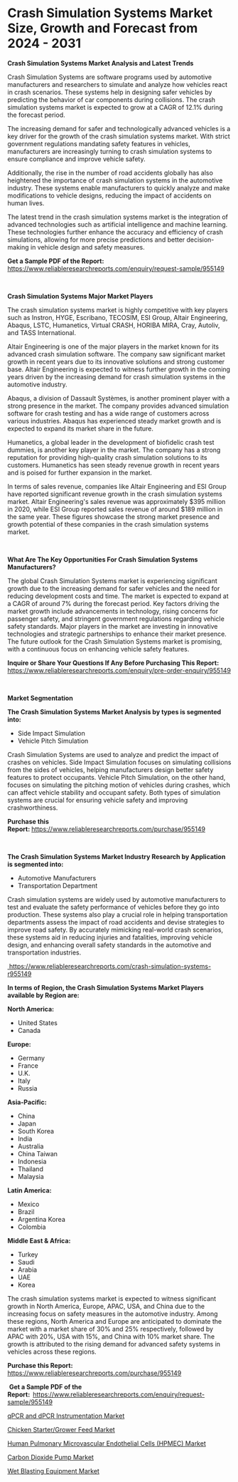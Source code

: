 <p><h1>Crash Simulation Systems Market Size, Growth and Forecast from 2024 - 2031</h1></p><p><strong>Crash Simulation Systems Market Analysis and Latest Trends</strong></p>
<p><p>Crash Simulation Systems are software programs used by automotive manufacturers and researchers to simulate and analyze how vehicles react in crash scenarios. These systems help in designing safer vehicles by predicting the behavior of car components during collisions. The crash simulation systems market is expected to grow at a CAGR of 12.1% during the forecast period.</p><p>The increasing demand for safer and technologically advanced vehicles is a key driver for the growth of the crash simulation systems market. With strict government regulations mandating safety features in vehicles, manufacturers are increasingly turning to crash simulation systems to ensure compliance and improve vehicle safety.</p><p>Additionally, the rise in the number of road accidents globally has also heightened the importance of crash simulation systems in the automotive industry. These systems enable manufacturers to quickly analyze and make modifications to vehicle designs, reducing the impact of accidents on human lives.</p><p>The latest trend in the crash simulation systems market is the integration of advanced technologies such as artificial intelligence and machine learning. These technologies further enhance the accuracy and efficiency of crash simulations, allowing for more precise predictions and better decision-making in vehicle design and safety measures.</p></p>
<p><strong>Get a Sample PDF of the Report:&nbsp;</strong> <a href="https://www.reliableresearchreports.com/enquiry/request-sample/955149">https://www.reliableresearchreports.com/enquiry/request-sample/955149</a></p>
<p>&nbsp;</p>
<p><strong>Crash Simulation Systems Major Market Players</strong></p>
<p><p>The crash simulation systems market is highly competitive with key players such as Instron, HYGE, Escribano, TECOSIM, ESI Group, Altair Engineering, Abaqus, LSTC, Humanetics, Virtual CRASH, HORIBA MIRA, Cray, Autoliv, and TASS International. </p><p>Altair Engineering is one of the major players in the market known for its advanced crash simulation software. The company saw significant market growth in recent years due to its innovative solutions and strong customer base. Altair Engineering is expected to witness further growth in the coming years driven by the increasing demand for crash simulation systems in the automotive industry.</p><p>Abaqus, a division of Dassault Systèmes, is another prominent player with a strong presence in the market. The company provides advanced simulation software for crash testing and has a wide range of customers across various industries. Abaqus has experienced steady market growth and is expected to expand its market share in the future.</p><p>Humanetics, a global leader in the development of biofidelic crash test dummies, is another key player in the market. The company has a strong reputation for providing high-quality crash simulation solutions to its customers. Humanetics has seen steady revenue growth in recent years and is poised for further expansion in the market.</p><p>In terms of sales revenue, companies like Altair Engineering and ESI Group have reported significant revenue growth in the crash simulation systems market. Altair Engineering's sales revenue was approximately $395 million in 2020, while ESI Group reported sales revenue of around $189 million in the same year. These figures showcase the strong market presence and growth potential of these companies in the crash simulation systems market.</p></p>
<p>&nbsp;</p>
<p><strong>What Are The Key Opportunities For Crash Simulation Systems Manufacturers?</strong></p>
<p><p>The global Crash Simulation Systems market is experiencing significant growth due to the increasing demand for safer vehicles and the need for reducing development costs and time. The market is expected to expand at a CAGR of around 7% during the forecast period. Key factors driving the market growth include advancements in technology, rising concerns for passenger safety, and stringent government regulations regarding vehicle safety standards. Major players in the market are investing in innovative technologies and strategic partnerships to enhance their market presence. The future outlook for the Crash Simulation Systems market is promising, with a continuous focus on enhancing vehicle safety features.</p></p>
<p><strong>Inquire or Share Your Questions If Any Before Purchasing This Report:</strong> <a href="https://www.reliableresearchreports.com/enquiry/pre-order-enquiry/955149">https://www.reliableresearchreports.com/enquiry/pre-order-enquiry/955149</a></p>
<p>&nbsp;</p>
<p><strong>Market Segmentation</strong></p>
<p><strong>The Crash Simulation Systems Market Analysis by types is segmented into:</strong></p>
<p><ul><li>Side Impact Simulation</li><li>Vehicle Pitch Simulation</li></ul></p>
<p><p>Crash Simulation Systems are used to analyze and predict the impact of crashes on vehicles. Side Impact Simulation focuses on simulating collisions from the sides of vehicles, helping manufacturers design better safety features to protect occupants. Vehicle Pitch Simulation, on the other hand, focuses on simulating the pitching motion of vehicles during crashes, which can affect vehicle stability and occupant safety. Both types of simulation systems are crucial for ensuring vehicle safety and improving crashworthiness.</p></p>
<p><strong>Purchase this Report:&nbsp;</strong><a href="https://www.reliableresearchreports.com/purchase/955149">https://www.reliableresearchreports.com/purchase/955149</a></p>
<p>&nbsp;</p>
<p><strong>The Crash Simulation Systems Market Industry Research by Application is segmented into:</strong></p>
<p><ul><li>Automotive Manufacturers</li><li>Transportation Department</li></ul></p>
<p><p>Crash simulation systems are widely used by automotive manufacturers to test and evaluate the safety performance of vehicles before they go into production. These systems also play a crucial role in helping transportation departments assess the impact of road accidents and devise strategies to improve road safety. By accurately mimicking real-world crash scenarios, these systems aid in reducing injuries and fatalities, improving vehicle design, and enhancing overall safety standards in the automotive and transportation industries.</p></p>
<p><a href="https://www.reliableresearchreports.com/crash-simulation-systems-r955149">&nbsp;https://www.reliableresearchreports.com/crash-simulation-systems-r955149</a></p>
<p><strong>In terms of Region, the Crash Simulation Systems Market Players available by Region are:</strong></p>
<p>
    <p> <strong> North America: </strong>
        <ul>
            <li>United States</li>
            <li>Canada</li>
        </ul>
        </p> 
    <p> <strong> Europe: </strong>
        <ul>
            <li>Germany</li>
            <li>France</li>
            <li>U.K.</li>
            <li>Italy</li>
            <li>Russia</li>
        </ul>
        </p> 
    <p> <strong> Asia-Pacific: </strong>
        <ul>
            <li>China</li>
            <li>Japan</li>
            <li>South Korea</li>
            <li>India</li>
            <li>Australia</li>
            <li>China Taiwan</li>
            <li>Indonesia</li>
            <li>Thailand</li>
            <li>Malaysia</li>
        </ul>
        </p> 
    <p> <strong> Latin America: </strong>
        <ul>
            <li>Mexico</li>
            <li>Brazil</li>
            <li>Argentina Korea</li>
            <li>Colombia</li>
        </ul>
        </p> 
    <p> <strong> Middle East & Africa: </strong>
        <ul>
            <li>Turkey</li>
            <li>Saudi</li>
            <li>Arabia</li>
            <li>UAE</li>
            <li>Korea</li>
        </ul>
    </p>
    </p>
<p><p>The crash simulation systems market is expected to witness significant growth in North America, Europe, APAC, USA, and China due to the increasing focus on safety measures in the automotive industry. Among these regions, North America and Europe are anticipated to dominate the market with a market share of 30% and 25% respectively, followed by APAC with 20%, USA with 15%, and China with 10% market share. The growth is attributed to the rising demand for advanced safety systems in vehicles across these regions.</p></p>
<p><strong>Purchase this Report: </strong><a href="https://www.reliableresearchreports.com/purchase/955149">https://www.reliableresearchreports.com/purchase/955149</a></p>
<p>&nbsp;<strong>Get a Sample PDF of the Report:&nbsp;&nbsp;</strong><a href="https://www.reliableresearchreports.com/enquiry/request-sample/955149">https://www.reliableresearchreports.com/enquiry/request-sample/955149</a></p>
<p><strong></strong></p>
<p><p><a href="https://github.com/dx0328/Market-Research-Report-List-4/blob/main/qpcr-and-dpcr-instrumentation-market.md">qPCR and dPCR Instrumentation Market</a></p><p><a href="https://www.linkedin.com/pulse/chicken-startergrower-feed-market-size-growing-cagr-108-report-vbf4f?trackingId=8%2FmBWpIRSeyrA7LIrekuTw%3D%3D">Chicken Starter/Grower Feed Market</a></p><p><a href="https://www.linkedin.com/pulse/human-pulmonary-microvascular-endothelial-cells-hp-camilytics-ket8f?trackingId=eeZbY81MRfipTkKIUwomog%3D%3D">Human Pulmonary Microvascular Endothelial Cells (HPMEC) Market</a></p><p><a href="https://medium.com/@mslonkoss21/carbon-dioxide-pump-market-global-market-share-and-ranking-overall-sales-and-demand-forecast-516bd436661c">Carbon Dioxide Pump Market</a></p><p><a href="https://medium.com/@sainreportprime/wet-blasting-equipment-market-size-share-trends-analysis-report-by-end-use-aviation-18ecd64a0b38">Wet Blasting Equipment Market</a></p></p>